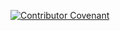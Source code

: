 


[![Contributor Covenant](https://img.shields.io/badge/Contributor%20Covenant-2.1-4baaaa.svg)](CODE_OF_CONDUCT.md)

